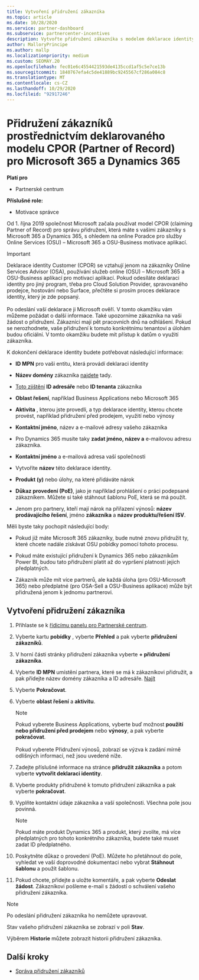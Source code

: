 ```yaml
---
title: Vytvoření přidružení zákazníka
ms.topic: article
ms.date: 10/28/2020
ms.service: partner-dashboard
ms.subservice: partnercenter-incentives
description: Vytvořte přidružení zákazníka s modelem deklarace identity Partner of Record (CPOR). Pomáhá spravovat prodej, použití, pobídky pro Microsoft 365 & zákazníky Dynamics 365.
author: MalloryPrincipe
ms.author: mallp
ms.localizationpriority: medium
ms.custom: SEOMAY.20
ms.openlocfilehash: fec01e6c4554421593de4135ccd1af5c5e7ce13b
ms.sourcegitcommit: 1840767efa4c5de41889bc9245567cf286a084c8
ms.translationtype: MT
ms.contentlocale: cs-CZ
ms.lasthandoff: 10/29/2020
ms.locfileid: "92917246"
---
```

# <a name="customer-associations-via-the-claimed-partner-of-record-cpor-model-for-microsoft-365-and-dynamics-365"></a>Přidružení zákazníků prostřednictvím deklarovaného modelu CPOR (Partner of Record) pro Microsoft 365 a Dynamics 365

**Platí pro**

- Partnerské centrum

**Příslušné role:**

- Motivace správce

Od 1. října 2019 společnost Microsoft začala používat model CPOR (claiming Partner of Record) pro správu přidružení, která máte s vašimi zákazníky s Microsoft 365 a Dynamics 365, s ohledem na online Poradce pro služby Online Services (OSU) – Microsoft 365 a OSU-Business motivace aplikací.

>[!Important]
> Deklarace identity Customer (CPOR) se vztahují jenom na zákazníky Online Services Advisor (OSA), používání služeb online (OSU) – Microsoft 365 a OSU-Business aplikací pro motivaci aplikací. Pokud odesíláte deklaraci identity pro jiný program, třeba pro Cloud Solution Provider, spravovaného prodejce, hostování nebo Surface, přečtěte si prosím proces deklarace identity, který je zde popsaný. <br><br>Po odeslání vaší deklarace ji Microsoft ověří. V tomto okamžiku vám můžeme požádat o další informace. Také upozorníme zákazníka na vaši žádost o přidružení. Zákazníci mají pět pracovních dnů na odhlášení. Pokud se nerozhodnete, vaše přidružení k tomuto konkrétnímu tenantovi a úlohám budou oficiální. V tomto okamžiku budete mít přístup k datům o využití zákazníka. 

K dokončení deklarace identity budete potřebovat následující informace:

- **ID MPN** pro vaši entitu, která provádí deklaraci identity

- **Název domény** zákazníka [najdete](find-ids-and-domain-names.md) tady.

- [Toto zjištění](find-ids-and-domain-names.md) **ID adresáře** nebo **ID tenanta** zákazníka

- **Oblast řešení**, například Business Applications nebo Microsoft 365

- **Aktivita** , kterou jste provedli, a typ deklarace identity, kterou chcete provést, například přidružení před prodejem, využití nebo výnosy

- **Kontaktní jméno**, název a e-mailové adresy vašeho zákazníka

- Pro Dynamics 365 musíte taky **zadat jméno, název a** e-mailovou adresu zákazníka.

- **Kontaktní jméno** a e-mailová adresa vaší společnosti

- Vytvoříte **název** této deklarace identity.

- **Produkt (y)** nebo úlohy, na které přidáváte nárok

- **Důkaz provedení (PoE)**, jako je například prohlášení o práci podepsané zákazníkem. Můžete si také stáhnout šablonu PoE, která se má použít.

- Jenom pro partnery, kteří mají nárok na přiřazení výnosů: **název prodávajícího řešení**, jméno **zákazníka** a **název produktu/řešení ISV**. 

Měli byste taky pochopit následující body:

- Pokud již máte Microsoft 365 zákazníky, bude nutné znovu přidružit ty, které chcete nadále získávat OSU pobídky pomocí tohoto procesu.

- Pokud máte existující přidružení k Dynamics 365 nebo zákazníkům Power BI, budou tato přidružení platit až do vypršení platnosti jejich předplatných.

- Zákazník může mít více partnerů, ale každá úloha (pro OSU-Microsoft 365) nebo předplatné (pro OSA-Sell a OSU-Business aplikace) může být přidružená jenom k jednomu partnerovi.

## <a name="create-a-customer-association"></a>Vytvoření přidružení zákazníka

1. Přihlaste se k [řídicímu panelu pro Partnerské centrum](https://partner.microsoft.com/dashboard/).

2. Vyberte kartu **pobídky** , vyberte **Přehled** a pak vyberte **přidružení zákazníků**.

3. V horní části stránky přidružení zákazníka vyberte **+ přidružení zákazníka**.

4. Vyberte **ID MPN** umístění partnera, které se má k zákazníkovi přidružit, a pak přidejte název domény zákazníka a ID adresáře. [Najít](find-ids-and-domain-names.md)

5. Vyberte **Pokračovat**.

6. Vyberte **oblast řešení** a **aktivitu**. 

   >[!Note]
   >
   >Pokud vyberete Business Applications, vyberte buď možnost **použití nebo přidružení před prodejem** nebo **výnosy**, a pak vyberte **pokračovat**. 
   <br><br>Pokud vyberete Přidružení výnosů, zobrazí se výzva k zadání mírně odlišných informací, než jsou uvedené níže.

7. Zadejte příslušné informace na stránce **přidružit zákazníka** a potom vyberte **vytvořit deklaraci identity**.

8. Vyberte produkty přidružené k tomuto přidružení zákazníka a pak vyberte **pokračovat**.

9. Vyplňte kontaktní údaje zákazníka a vaší společnosti. Všechna pole jsou povinná. 

   >[!NOTE]
   >Pokud máte produkt Dynamics 365 a produkt, který zvolíte, má více předplatných pro tohoto konkrétního zákazníka, budete také muset zadat ID předplatného.

10. Poskytněte důkaz o provedení (PoE). Můžete ho přetáhnout do pole, vyhledat ve vaší doprovodné dokumentaci nebo vybrat **Stáhnout šablonu** a použít šablonu. 

11. Pokud chcete, přidejte a uložte komentáře, a pak vyberte **Odeslat žádost**. Zákazníkovi pošleme e-mail s žádostí o schválení vašeho přidružení zákazníka.

   >[!NOTE]
   >Po odeslání přidružení zákazníka ho nemůžete upravovat.

Stav vašeho přidružení zákazníka se zobrazí v poli **Stav**.

Výběrem **Historie** můžete zobrazit historii přidružení zákazníka.

## <a name="next-steps"></a>Další kroky

- [Správa přidružení zákazníků](incentives-manage-customer-associations.md)